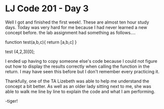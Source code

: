 # LJ Code 201 - Day 3

Well I got and finished the first week!. These are almost ten hour study days.
Today was very hard for me because I had never learned a new concept before.
the lab assignment had something as follows....

function test(a,b,c){
  return [a,b,c]
}

test (4,2,3)[0];

I ended up having to copy someone else's code because I could not figure out how
to display the results correctly when calling the function in the return.
I may have seen this before but I don't remember every practicing it.

Thankfully, one of the TA Lizebeth was able to help me understand the concept
a bit better. As well as an older lady sitting next to me, she was able to
walk me line by line to explain the code and what I am performing.

-tiger!
